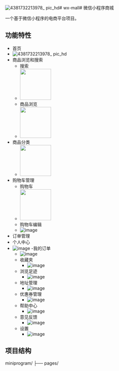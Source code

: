 ![4381732213978_ pic_hd](https://github.com/user-attachments/assets/8ba0c343-d807-44ca-a1a8-15c45fdf6aa3)# wx-mall# 微信小程序商城

一个基于微信小程序的电商平台项目。

## 功能特性
- 首页
- ![4381732213978_ pic_hd](https://github.com/user-attachments/assets/24160b5b-f05b-41e8-803c-c4721d3fb308)
- 商品浏览和搜索
  - 搜索
  - <img src="https://github.com/user-attachments/assets/9efd3391-6037-435a-b3dc-1020ff9cd861" width="100px">
  - 商品浏览
  - <img src="https://github.com/user-attachments/assets/47a7e839-6708-4aad-9751-539b111f84e0" width="100px">
- 商品分类
  - <img src="https://github.com/user-attachments/assets/9d1fdf83-c565-4bbe-9119-5a54d22764c1" width="100px">
- 购物车管理
  - 购物车
  - <img src="https://github.com/user-attachments/assets/c0d61b5b-efba-4011-aec1-0a5faafca552" width="100px">
  - 购物车编辑
  - ![image](https://github.com/user-attachments/assets/14110bf0-096c-4f8a-99fd-98332fd8b8bd)
- 订单管理
- 个人中心
- ![image](https://github.com/user-attachments/assets/24f2c8a2-6ff1-46d4-8246-305ba41c290f)
  -我的订单
    - ![image](https://github.com/user-attachments/assets/29a0c5f1-0b52-42ca-8c4f-494f71176c3e)
  - 收藏夹
    - ![image](https://github.com/user-attachments/assets/237bef64-ce69-4ad6-99b4-e3ad9edda011)
  - 浏览足迹
    - ![image](https://github.com/user-attachments/assets/73aa22b1-98ee-4966-907b-fd5cd2cb9471)
  - 地址管理
    - ![image](https://github.com/user-attachments/assets/774a298b-5ee9-4f2f-be21-9f14f6840fcf)
  - 优惠券管理
    - ![image](https://github.com/user-attachments/assets/caf80b31-6a5e-4eb8-bbb3-0fcf5f233536)
  - 帮助中心
    - ![image](https://github.com/user-attachments/assets/e035469a-3529-4145-ad46-6949f6bf2919)
  - 意见反馈
    - ![image](https://github.com/user-attachments/assets/12a2ddb7-9ea1-4444-a5a0-617950dc3963)
  - 设置 
    - ![image](https://github.com/user-attachments/assets/d44dba38-e445-4509-8930-8ae359da797d)
## 项目结构
miniprogram/
├── pages/
